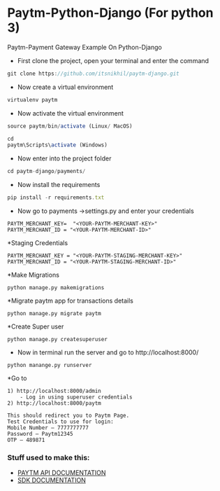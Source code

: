 ﻿# Paytm-Python-Django (For python 3)
Paytm-Payment Gateway Example On Python-Django

* First clone the project, open your terminal and enter the command

```javascript
git clone https://github.com/itsnikhil/paytm-django.git
```
* Now create a virtual environment
```javascript
virtualenv paytm
```
* Now activate the virtual environment
```javascript
source paytm/bin/activate (Linux/ MacOS)

cd
paytm\Scripts\activate (Windows)
```
* Now enter into the project folder
```javascript
cd paytm-django/payments/
```
* Now install the requirements
```javascript
pip install -r requirements.txt
```
* Now go to payments ->settings.py and enter your credentials
```
PAYTM_MERCHANT_KEY=  "<YOUR-PAYTM-MERCHANT-KEY>"
PAYTM_MERCHANT_ID = "<YOUR-PAYTM-MERCHANT-ID>"
```
*Staging Credentials
```
PAYTM_MERCHANT_KEY = "<YOUR-PAYTM-STAGING-MERCHANT-KEY>"
PAYTM_MERCHANT_ID = "<YOUR-PAYTM-STAGING-MERCHANT-ID>"
```

*Make Migrations
```
python manage.py makemigrations
```

*Migrate paytm app for transactions details
```
python manage.py migrate paytm
```

*Create Super user
```
python manage.py createsuperuser
```

* Now in terminal run the server and go to http://localhost:8000/
```
python manange.py runserver
```

*Go to
```
1) http://localhost:8000/admin
    - Log in using superuser credentials
2) http://localhost:8000/paytm

This should redirect you to Paytm Page.
Test Credentials to use for login:
Mobile Number – 7777777777
Password – Paytm12345
OTP – 489871

```

### Stuff used to make this:

 * [PAYTM API DOCUMENTATION](http://paywithpaytm.com/developer/paytm_api_doc/)
 * [SDK DOCUMENTATION](http://paywithpaytm.com/developer/paytm_sdk_doc/)
